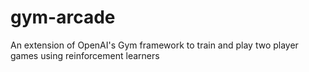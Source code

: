 # gym-arcade
An extension of OpenAI's Gym framework to train and play two player games using reinforcement learners
